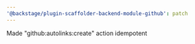 ```yaml
---
'@backstage/plugin-scaffolder-backend-module-github': patch
---
```


Made "github:autolinks:create" action idempotent

